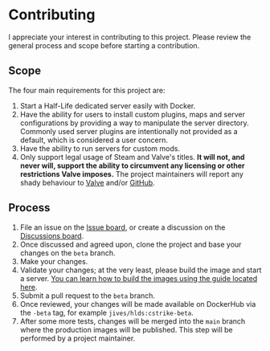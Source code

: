 # Contributing

I appreciate your interest in contributing to this project. Please review the general process and scope before starting a contribution.

## Scope

The four main requirements for this project are:

1. Start a Half-Life dedicated server easily with Docker.
2. Have the ability for users to install custom plugins, maps and server configurations by providing a way to manipulate the server directory. Commonly used server plugins are intentionally not provided as a default, which is considered a user concern.
3. Have the ability to run servers for custom mods.
4. Only support legal usage of Steam and Valve's titles. **It will not, and never will, support the ability to circumvent any licensing or other restrictions Valve imposes.** The project maintainers will report any shady behaviour to [Valve](https://www.valvesoftware.com/en/) and/or [GitHub](https://github.com).

## Process

1. File an issue on the [Issue board](https://github.com/JamesIves/hlds-docker/issues), or create a discussion on the [Discussions board](https://github.com/JamesIves/hlds-docker/discussions).
2. Once discussed and agreed upon, clone the project and base your changes on the `beta` branch.
3. Make your changes.
4. Validate your changes; at the very least, please build the image and start a server. [You can learn how to build the images using the guide located here](docs/BUILDING_AN_IMAGE.md).
5. Submit a pull request to the `beta` branch.
6. Once reviewed, your changes will be made available on DockerHub via the `-beta` tag, for example `jives/hlds:cstrike-beta`.
7. After some more tests, changes will be merged into the `main` branch where the production images will be published. This step will be performed by a project maintainer.
